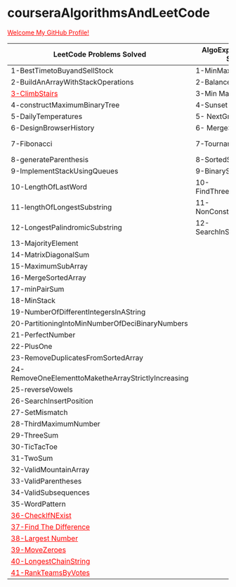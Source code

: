 # courseraAlgorithmsAndLeetCode
<a href="https://github.com/hygiei4" style="color:red">Welcome My GitHub Profile!</a>

| LeetCode Problems Solved  | AlgoExpert Problems Solved | Coursera Implementation| Coursera Assignment |
| ----------------- | ------------- | ------------- | ------------- |
| 1-BestTimetoBuyandSellStock   | 1-MinMaxStack  | 1- Knuth | 1- Deque |
| 2-BuildAnArrayWithStackOperations  |2-Balanced Brackets  | 2- Queue |
| <a href="https://leetcode.com/problems/climbing-stairs/" style="color:red">3-ClimbStairs</a>  | 3-Min Max Stack | 3- QuickFind |
| 4-constructMaximumBinaryTree  | 4-Sunset Views | 4- QuickUnion |
| 5-DailyTemperatures  | 5- NextGreaterElement | 5- ResizingArray |
| 6-DesignBrowserHistory  | 6- MergeSort | 6-Stack |
| 7-Fibonacci  | 7-TournamentWinner |7-SuccessorWithDelete |
| 8-generateParenthesis  | 8-SortedSquaredArray | 8- TwoStack | 
| 9-ImplementStackUsingQueues  |9-BinarySearch | 9-UnionFind |
| 10-LengthOfLastWord  |10-FindThreeLargestNumber| 10-SelectionSort |
| 11-lengthOfLongestSubstring  |11-NonConstructibleChange | 11-InsertionSort | 
| 12-LongestPalindromicSubstring  | 12-SearchInSortedMatrix | 12-ShellSort |
| 13-MajorityElement  | |13- KnuthShuffle |
| 14-MatrixDiagonalSum  | | 14-MergeSort |
| 15-MaximumSubArray  |
| 16-MergeSortedArray  |
| 17-minPairSum  |
| 18-MinStack  |
| 19-NumberOfDifferentIntegersInAString  |
| 20-PartitioningIntoMinNumberOfDeciBinaryNumbers  |
| 21-PerfectNumber  |
| 22-PlusOne  |
| 23-RemoveDuplicatesFromSortedArray  |
| 24-RemoveOneElementtoMaketheArrayStrictlyIncreasing  |
| 25-reverseVowels  |
| 26-SearchInsertPosition  |
| 27-SetMismatch  |
| 28-ThirdMaximumNumber  |
| 29-ThreeSum  |
| 30-TicTacToe  |
| 31-TwoSum  |
| 32-ValidMountainArray  |
| 33-ValidParentheses  |
| 34-ValidSubsequences  |
| 35-WordPattern  |
| <a href="https://leetcode.com/problems/check-if-n-and-its-double-exist/" style="color:red">36-CheckIfNExist</a> |
| <a href="https://leetcode.com/problems/find-the-difference/" style="color:red">37-Find The Difference</a> |
| <a href="https://leetcode.com/problems/largest-number/" style="color:red">38-Largest Number</a> |
| <a href="https://leetcode.com/problems/move-zeroes/" style="color:red">39-MoveZeroes</a> |
| <a href="https://leetcode.com/problems/longest-string-chain/" style="color:red">40-LongestChainString</a> |
| <a href="https://leetcode.com/problems/rank-teams-by-votes/" style="color:red">41-RankTeamsByVotes</a> |






